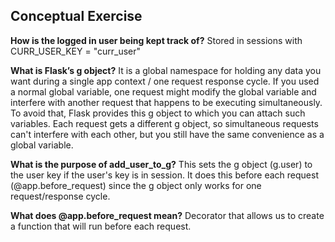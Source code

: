 ## Conceptual Exercise

**How is the logged in user being kept track of?**
Stored in sessions with CURR_USER_KEY = "curr_user"

**What is Flask’s g object?**
 It is a global namespace for holding any data you want during a single app context / one request response cycle. If you used a normal global variable, one request might modify the global variable and interfere with another request that happens to be executing simultaneously. To avoid that, Flask provides this g object to which you can attach such variables. Each request gets a different g object, so simultaneous requests can't interfere with each other, but you still have the same convenience as a global variable.

**What is the purpose of add_user_to_g?**
This sets the g object (g.user) to the user key if the user's key is in session.  It does this before each request (@app.before_request) since the g object only works for one request/response cycle.

**What does @app.before_request mean?**
Decorator that allows us to create a function that will run before each request.

